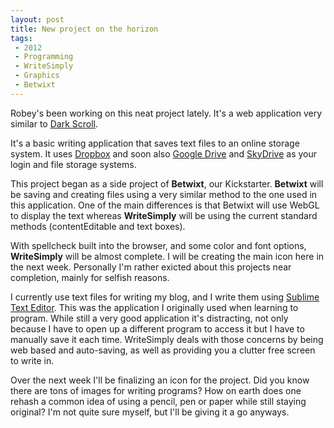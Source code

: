```yaml
---
layout: post
title: New project on the horizon
tags: 
 - 2012
 - Programming
 - WriteSimply
 - Graphics
 - Betwixt
---
```


Robey's been working on this neat project lately.  It's a web application very similar to [Dark Scroll](https://chrome.google.com/webstore/detail/fnjibaifooibnnglbknafnpndbbehied).  

It's a basic writing application that saves text files to an online storage system.  It uses [Dropbox](https://www.dropbox.com/home) and soon also [Google Drive](https://drive.google.com/start#home) and [SkyDrive](https://apps.live.com/skydrive) as your login and file storage systems.  

This project began as a side project of **Betwixt**, our Kickstarter.  **Betwixt** will be saving and creating files using a very similar method to the one used in this application.  One of the main differences is that Betwixt will use WebGL to display the text whereas **WriteSimply** will be using the current standard methods (contentEditable and text boxes).  

With spellcheck built into the browser, and some color and font options, **WriteSimply** will be almost complete.  I will be creating the main icon here in the next week.  Personally I'm rather exicted about this projects near completion, mainly for selfish reasons.  

I currently use text files for writing my blog, and I write them using [Sublime Text Editor](http://www.sublimetext.com/).  This was the application I originally used when learning to program.  While still a very good application it's distracting, not only because I have to open up a different program to access it but I have to manually save it each time.  WriteSimply deals with those concerns by being web based and auto-saving, as well as providing you a clutter free screen to write in.

Over the next week I'll be finalizing an icon for the project.  Did you know there are tons of images for writing programs?  How on earth does one rehash a common idea of using a pencil, pen or paper while still staying original?  I'm not quite sure myself, but I'll be giving it a go anyways.            
